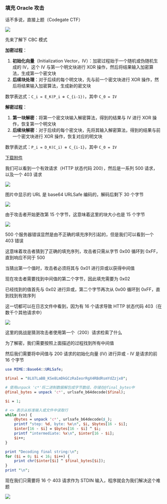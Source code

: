 ### 填充 Oracle 攻击

话不多说，直接上题（Codegate CTF）

![](https://pic1.imgdb.cn/item/67efa3940ba3d5a1d7ed3849.png)

先来了解下 CBC 模式

**加密过程**：

1. **初始化向量**（Initialization Vector，IV）：加密过程始于一个随机或伪随机生成的 IV，这个 IV 与第一个明文块进行 XOR 操作，然后将结果输入加密算法，生成第一个密文块
2. **后续块处理**：对于后续的每个明文块，先与前一个密文块进行 XOR 操作，然后将结果输入加密算法，生成新的密文块

数学表达式：`C_i = E_K(P_i ⊕ C_{i-1})`，其中 `C_0 = IV`

**解密过程**：

1. **第一块解密**：将第一个密文块输入解密算法，得到的结果与 IV 进行 XOR 操作，恢复第一个明文块
2. **后续块解密**：对于后续的每个密文块，先将其输入解密算法，得到的结果与前一个密文块进行 XOR 操作，恢复对应的明文块

数学表达式：`P_i = D_K(C_i) ⊕ C_{i-1}`，其中 `C_0 = IV`

[下载附件](https://shell-storm.org/repo/CTF/CodeGate-2011/Crypto/400/2404656D5DA22F5DBA41CDD7AA1C1F7B)

我们可以看到一个有效请求（HTTP 状态代码 200），然后是一系列 500 请求，以及一个 403 请求

![](https://pic1.imgdb.cn/item/67efa3c60ba3d5a1d7ed389e.png)

图片中显示的 URL 是 base64 URLSafe 编码的，解码后剩下 30 个字节

![](https://pic1.imgdb.cn/item/67efade00ba3d5a1d7ed3b7c.png)

由于攻击者开始更改第 15 个字节，这意味着这里的块大小也是 15 个字节

![](https://pic1.imgdb.cn/item/67efadc30ba3d5a1d7ed3b73.png)

500 个服务器错误显然是由不正确的填充序列引起的，但是我们可以看到一个 403 错误

这意味着攻击者猜到了正确的填充序列，攻击者只需从字节 0x00 循环到 0xFF，直到响应不同于 500

当猜出第一个值时，攻击者必须将其与 0x01 进行异或以获得中间值

现在攻击者需要找到中间值的第二个字节，因此填充需要为 0x02

已经找到的值首先与 0x02 进行异或，第二个字节再次从 0x00 循环到 0xFF，直到找到有效序列

这一切都可以在日志文件中看到，因为有 16 个请求导致 HTTP 状态代码 403（在数千个其他请求中）

![](https://pic1.imgdb.cn/item/67efb1150ba3d5a1d7ed3ce4.png)

这里的挑战是猜测攻击者使用第一个（200）请求检索了什么

为了解密，我们需要按照上面描述的过程找到所有中间值

然后我们需要将中间值与 200 请求的初始化向量 (IV) 进行异或 - IV 是请求的前 16 个字节

```perl
use MIME::Base64::URLSafe;

$final = "8LU7LaBB_KSe8LmDkGCzRaIeorRgX4RBdRsmYdZzjx0";

# 使用unpack 'c*'将二进制数据解包成字节数组，存储在@final_bytes中
@final_bytes = unpack 'c*', urlsafe_b64decode($final);

$i = 1;

# <> 表示从标准输入或文件中读取行
while (<>) {
    @bytes = unpack 'c*', urlsafe_b64decode($_);
    printf "step: %d, byte: %x\n", $i, $bytes[16 - $i];
    $inter[16 - $i] = $bytes[16 - $i] ^ $i;
    printf "intermediate: %x\n", $inter[16 - $i];
    $i++;
}

print "Decoding final string:\n";
for ($i = 0; $i < 16; $i++) {
    print chr($inter[$i] ^ $final_bytes[$i]);
}
print "\n";
```

现在我们只需要将 16 个 403 请求作为 STDIN 输入，程序就会为我们解决这个难题

![](https://pic1.imgdb.cn/item/67efb2aa0ba3d5a1d7ed3d72.png)